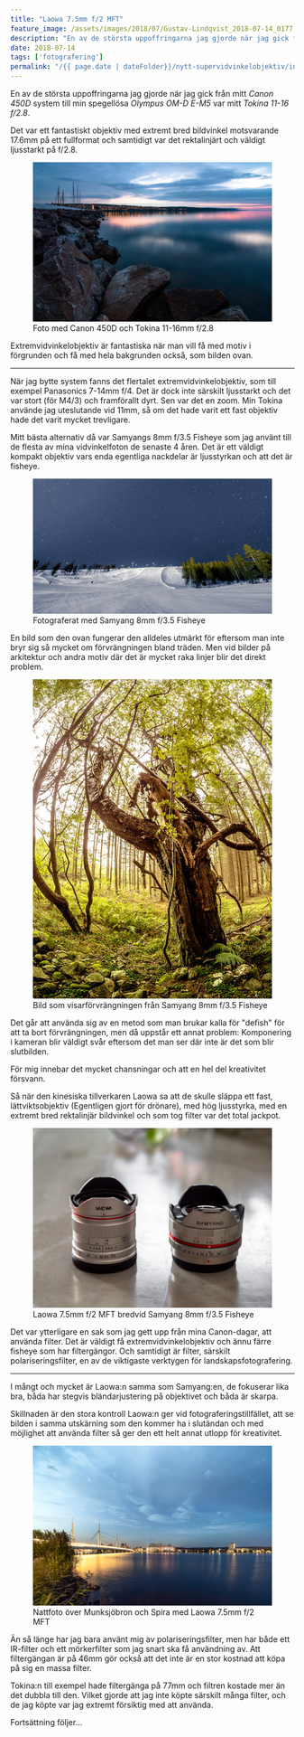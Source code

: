 ```yaml
---
title: "Laowa 7.5mm f/2 MFT"
feature_image: /assets/images/2018/07/Gustav-Lindqvist_2018-07-14_0177.jpg
description: "En av de största uppoffringarna jag gjorde när jag gick från mitt Canon 450D system till min spegellösa Olympus OM-D E-M5 var mitt Tokina…"
date: 2018-07-14
tags: ['fotografering']
permalink: "/{{ page.date | dateFolder}}/nytt-supervidvinkelobjektiv/index.html"  
---
```


<p>En av de största uppoffringarna jag gjorde när jag gick från mitt <em>Canon 450D</em> system till min spegellösa <em>Olympus OM-D E-M5</em> var mitt <em>Tokina 11-16 f/2.8</em>.</p>
<p>Det var ett fantastiskt objektiv med extremt bred bildvinkel motsvarande 17.6mm på ett fullformat och samtidigt var det rektalinjärt och väldigt ljusstarkt på f/2.8.</p>
<figure class="kg-card kg-image-card kg-width-wide kg-card-hascaption"><img src="/assets/images/2018/07/8818138516_d9263d5c7d_h.jpg" class="kg-image" alt loading="lazy"> <figcaption>Foto med Canon 450D och Tokina 11-16mm f/2.8</figcaption>
</figure>
<p>Extremvidvinkelobjektiv är fantastiska när man vill få med motiv i förgrunden och få med hela bakgrunden också, som bilden ovan. </p>
<hr><p>När jag bytte system fanns det flertalet extremvidvinkelobjektiv, som till exempel Panasonics 7-14mm f/4. Det är dock inte särskilt ljusstarkt och det var stort (för M4/3) och framförallt dyrt. Sen var det en zoom. Min Tokina använde jag uteslutande vid 11mm, så om det hade varit ett fast objektiv hade det varit mycket trevligare.</p>
<p> Mitt bästa alternativ då var Samyangs 8mm f/3.5 Fisheye som jag använt till de flesta av mina vidvinkelfoton de senaste 4 åren. Det är ett väldigt kompakt objektiv vars enda egentliga nackdelar är ljusstyrkan och att det är fisheye. </p>
<figure class="kg-card kg-image-card kg-width-wide kg-card-hascaption"><img src="/assets/images/2018/07/33026437062_024210f565_k.jpg" class="kg-image" alt loading="lazy"> <figcaption>Fotograferat med Samyang 8mm f/3.5 Fisheye</figcaption>
</figure>
<p>En bild som den ovan fungerar den alldeles utmärkt för eftersom man inte bryr sig så mycket om förvrängningen bland träden. Men vid bilder på arkitektur och andra motiv där det är mycket raka linjer blir det direkt problem.</p>
<figure class="kg-card kg-image-card kg-card-hascaption"><img src="/assets/images/2018/07/15119597789_a5a235f560_z.jpg" class="kg-image" alt loading="lazy"> <figcaption>Bild som visarförvrängningen från Samyang 8mm f/3.5 Fisheye</figcaption>
</figure>
<p>Det går att använda sig av en metod som man brukar kalla för "defish" för att ta bort förvrängningen, men då uppstår ett annat problem: Komponering i kameran blir väldigt svår eftersom det man ser där inte är det som blir slutbilden.</p>
<p>För mig innebar det mycket chansningar och att en hel del kreativitet försvann.</p>
<p>Så när den kinesiska tillverkaren Laowa sa att de skulle släppa ett fast, lättviktsobjektiv (Egentligen gjort för drönare), med hög ljusstyrka, med en extremt bred rektalinjär bildvinkel och som tog filter var det total jackpot.</p>
<figure class="kg-card kg-image-card kg-card-hascaption"><img src="/assets/images/2018/07/Gustav-Lindqvist_2018-07-14_0175.jpg" class="kg-image" alt loading="lazy"> <figcaption>Laowa 7.5mm f/2 MFT bredvid Samyang 8mm f/3.5 Fisheye</figcaption>
</figure>
<p>Det var ytterligare en sak som jag gett upp från mina Canon-dagar, att använda filter. Det är väldigt få extremvidvinkelobjektiv och ännu färre fisheye som har filtergängor. Och samtidigt är filter, särskilt polariseringsfilter, en av de viktigaste verktygen för landskapsfotografering.</p>
<hr><p>I mångt och mycket är Laowa:n samma som Samyang:en, de fokuserar lika bra, båda har stegvis bländarjustering på objektivet och båda är skarpa.</p>
<p>Skillnaden är den stora kontroll Laowa:n ger vid fotograferingstillfället, att se bilden i samma utskärning som den kommer ha i slutändan och med möjlighet att använda filter så ger den ett helt annat utlopp för kreativitet.</p>
<figure class="kg-card kg-image-card kg-width-wide kg-card-hascaption"><img src="/assets/images/2018/07/Gustav-Lindqvist_2018-07-06_1671.jpg" class="kg-image" alt loading="lazy"> <figcaption>Nattfoto över Munksjöbron och Spira med Laowa 7.5mm f/2 MFT</figcaption>
</figure>
<p>Än så länge har jag bara använt mig av polariseringsfilter, men har både ett IR-filter och ett mörkerfilter som jag snart ska få användning av. Att filtergängan är på 46mm gör också att det inte är en stor kostnad att köpa på sig en massa filter. </p>
<p>Tokina:n till exempel hade filtergänga på 77mm och filtren kostade mer än det dubbla till den. Vilket gjorde att jag inte köpte särskilt många filter, och de jag köpte var jag extremt försiktig med att använda.</p>
<p>Fortsättning följer...</p>
